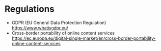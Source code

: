 # Regulations

* GDPR (EU General Data Protection Regulation) 
  https://www.whatisgdpr.eu/
* Cross-border portability of online content services
  https://ec.europa.eu/digital-single-market/en/cross-border-portability-online-content-services
